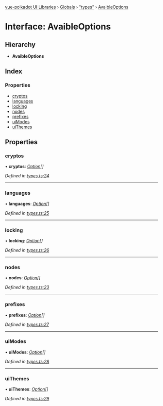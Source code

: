 [vue-polkadot UI Libraries](../README.md) › [Globals](../globals.md) › ["types"](../modules/_types_.md) › [AvaibleOptions](_types_.avaibleoptions.md)

# Interface: AvaibleOptions

## Hierarchy

* **AvaibleOptions**

## Index

### Properties

* [cryptos](_types_.avaibleoptions.md#cryptos)
* [languages](_types_.avaibleoptions.md#languages)
* [locking](_types_.avaibleoptions.md#locking)
* [nodes](_types_.avaibleoptions.md#nodes)
* [prefixes](_types_.avaibleoptions.md#prefixes)
* [uiModes](_types_.avaibleoptions.md#uimodes)
* [uiThemes](_types_.avaibleoptions.md#uithemes)

## Properties

###  cryptos

• **cryptos**: *[Option](../modules/_types_.md#option)[]*

*Defined in [types.ts:24](https://github.com/vue-polkadot/vue-ui/blob/f2fb111/packages/vue-settings/src/types.ts#L24)*

___

###  languages

• **languages**: *[Option](../modules/_types_.md#option)[]*

*Defined in [types.ts:25](https://github.com/vue-polkadot/vue-ui/blob/f2fb111/packages/vue-settings/src/types.ts#L25)*

___

###  locking

• **locking**: *[Option](../modules/_types_.md#option)[]*

*Defined in [types.ts:26](https://github.com/vue-polkadot/vue-ui/blob/f2fb111/packages/vue-settings/src/types.ts#L26)*

___

###  nodes

• **nodes**: *[Option](../modules/_types_.md#option)[]*

*Defined in [types.ts:23](https://github.com/vue-polkadot/vue-ui/blob/f2fb111/packages/vue-settings/src/types.ts#L23)*

___

###  prefixes

• **prefixes**: *[Option](../modules/_types_.md#option)[]*

*Defined in [types.ts:27](https://github.com/vue-polkadot/vue-ui/blob/f2fb111/packages/vue-settings/src/types.ts#L27)*

___

###  uiModes

• **uiModes**: *[Option](../modules/_types_.md#option)[]*

*Defined in [types.ts:28](https://github.com/vue-polkadot/vue-ui/blob/f2fb111/packages/vue-settings/src/types.ts#L28)*

___

###  uiThemes

• **uiThemes**: *[Option](../modules/_types_.md#option)[]*

*Defined in [types.ts:29](https://github.com/vue-polkadot/vue-ui/blob/f2fb111/packages/vue-settings/src/types.ts#L29)*
